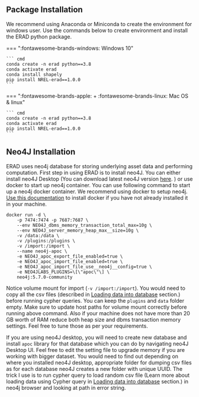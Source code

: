 
## Package Installation

We recommend using Anaconda or Miniconda to create the environment for windows user. 
Use the commands below to create environment and install the ERAD python package.

=== ":fontawesome-brands-windows: Windows 10"

    ``` cmd
    conda create -n erad python==3.8
    conda activate erad
    conda install shapely
    pip install NREL-erad==1.0.0
    ```

=== ":fontawesome-brands-apple: + :fontawesome-brands-linux: Mac OS & linux"

    ``` cmd
    conda create -n erad python==3.8
    conda activate erad
    pip install NREL-erad==1.0.0
    ```

## Neo4J Installation

ERAD uses neo4j database for storing underlying asset data and performing computation. First step in using ERAD is to install neo4J. You can either install neo4J Desktop (You can download latest neo4J version [here](https://neo4j.com/download/). ) or use docker to start up 
neo4j container. You can use following command to start up a neo4j docker container. We recommend using docker to setup neo4j. [Use this documentation](https://docs.docker.com/engine/install/) to install docker if you have not already installed it in your machine.

```docker
docker run -d \
    -p 7474:7474 -p 7687:7687 \
    --env NEO4J_dbms_memory_transaction_total_max=10g \
    --env NEO4J_server_memory_heap_max__size=10g \
    -v /data:/data \
    -v /plugins:/plugins \
    -v /import:/import \
    --name neo4j-apoc \
    -e NEO4J_apoc_export_file_enabled=true \
    -e NEO4J_apoc_import_file_enabled=true \
    -e NEO4J_apoc_import_file_use__neo4j__config=true \
    -e NEO4JLABS_PLUGINS=\[\"apoc\"\] \
    neo4j:5.7.0-community
```

Notice volume mount for import (`-v /import:/import`). You would need to copy all the csv files (described in [Loading data into database](load_data.md) section.) before running cypher queries. You can keep the `plugins` and `data` folder empty. Make sure to update host paths for volume mount correctly before running above command. Also if your machine does not have more than 20 GB worth of RAM reduce both heap size and dbms transaction memory settings. Feel free to tune those as per your requirements.

If you are using neo4J desktop, you will need to create new database and install `apoc` library for that database which you can do by navigating neo4J Desktop UI. Feel free to edit the setting file to upgrade memory if you are working with bigger dataset. You would need to find out depending on where you installed neo4J desktop, appropriate folder for dumping csv files as for each database neo4J creates a new folder with unique UUID. The trick I use is to run cypher query to load random csv file (Learn more about loading data using Cypher query in [Loading data into database](load_data.md) section.) in neo4j browser and looking at path in error string.


